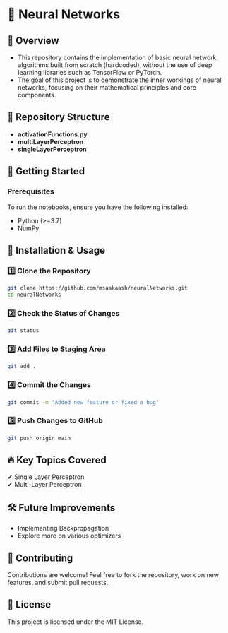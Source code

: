 # 🧠 Neural Networks

## 📌 Overview  
- This repository contains the implementation of basic neural network algorithms built from scratch (hardcoded), without the use of deep learning libraries such as TensorFlow or PyTorch.
- The goal of this project is to demonstrate the inner workings of neural networks, focusing on their mathematical principles and core components.

## 📂 Repository Structure  
- **activationFunctions.py**
- **multiLayerPerceptron**
- **singleLayerPerceptron**
 

## 🚀 Getting Started  

### Prerequisites  
To run the notebooks, ensure you have the following installed:  
- Python (>=3.7)  
- NumPy

## 🚀 Installation & Usage

### 1️⃣ Clone the Repository
```bash
git clone https://github.com/msaakaash/neuralNetworks.git
cd neuralNetworks
```

### 2️⃣ Check the Status of Changes
```bash
git status
```
### 3️⃣ Add Files to Staging Area
```bash
git add .
```
### 4️⃣ Commit the Changes
```bash
git commit -m "Added new feature or fixed a bug"
```
### 5️⃣ Push Changes to GitHub
```bash
git push origin main
```

## 🔥 Key Topics Covered  
✔ Single Layer Perceptron  
✔ Multi-Layer Perceptron 

## 🛠️ Future Improvements  
- Implementing Backpropagation
- Explore more on various optimizers  

## 🤝 Contributing  
Contributions are welcome! Feel free to fork the repository, work on new features, and submit pull requests.  

## 📝 License  
This project is licensed under the MIT License.  
